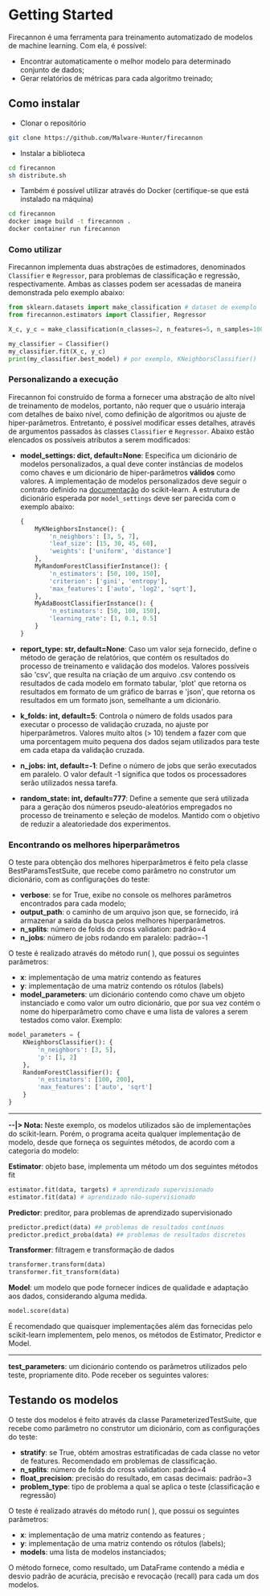 
# Getting Started
Firecannon é uma ferramenta para treinamento automatizado de modelos de machine learning. Com ela, é possível:
- Encontrar automaticamente o melhor modelo para determinado conjunto de dados;
- Gerar relatórios de métricas para cada algoritmo treinado;

## Como instalar
* Clonar o repositório
```bash
git clone https://github.com/Malware-Hunter/firecannon
```
* Instalar a biblioteca
```bash
cd firecannon
sh distribute.sh
```
* Também é possível utilizar através do Docker (certifique-se que está instalado na máquina)
```bash
cd firecannon
docker image build -t firecannon .
docker container run firecannon
```

### Como utilizar
Firecannon implementa duas abstrações de estimadores, denominados `Classifier` e `Regressor`, para problemas de classificação e regressão, respectivamente. Ambas as classes podem ser acessadas de maneira demonstrada pelo exemplo abaixo:

```python
from sklearn.datasets import make_classification # dataset de exemplo
from firecannon.estimators import Classifier, Regressor

X_c, y_c = make_classification(n_classes=2, n_features=5, n_samples=100)

my_classifier = Classifier()
my_classifier.fit(X_c, y_c)
print(my_classifier.best_model) # por exemplo, KNeighborsClassifier()
```

### Personalizando a execução
Firecannon foi construído de forma a fornecer uma abstração de alto nível de treinamento de modelos, portanto, não requer que o usuário interaja com detalhes de baixo nível, como definição de algoritmos ou ajuste de hiper-parâmetros. Entretanto, é possível modificar esses detalhes, através de argumentos passados às classes `Classifier` e `Regressor`. Abaixo estão elencados os possíveis atributos a serem modificados:

* **model_settings: dict, default=None**: Especifica um dicionário de modelos personalizados, a qual deve conter instâncias de modelos como chaves e um dicionário de hiper-parâmetros **válidos** como valores. A implementação de modelos personalizados deve seguir o contrato definido na [documentação](https://scikit-learn.org/stable/developers/develop.html) do scikit-learn. A estrutura de dicionário esperada por `model_settings` deve ser parecida com o exemplo abaixo:
	```python
	{
	    MyKNeighborsInstance(): {
			'n_neighbors': [3, 5, 7],
			'leaf_size': [15, 30, 45, 60],
			'weights': ['uniform', 'distance']
	    },
	    MyRandomForestClassifierInstance(): {
			'n_estimators': [50, 100, 150],
			'criterion': ['gini', 'entropy'],
			'max_features': ['auto', 'log2', 'sqrt'],
	    },
	    MyAdaBoostClassifierInstance(): {
			'n_estimators': [50, 100, 150],
			'learning_rate': [1, 0.1, 0.5]
	    }
	}
	```

* **report_type: str, default=None**: Caso um valor seja fornecido, define o método de geração de relatórios, que contém os resultados do processo de treinamento e validação dos modelos. Valores possíveis são 'csv', que resulta na criação de um arquivo .csv contendo os resultados de cada modelo em formato tabular, 'plot' que retorna os resultados em formato de um gráfico de barras e 'json', que retorna os resultados em um formato json, semelhante a um dicionário.

* **k_folds: int, default=5**: Controla o número de folds usados para executar o processo de validação cruzada, no ajuste por hiperparâmetros. Valores muito altos (> 10) tendem a fazer com que uma porcentagem muito pequena dos dados sejam utilizados para teste em cada etapa da validação cruzada.

* **n_jobs: int, default=-1**: Define o número de jobs que serão executados em paralelo. O valor default -1 significa que todos os processadores serão utilizados nessa tarefa.

* **random_state: int, default=777**: Define a semente que será utilizada para a geração dos números pseudo-aleatórios empregados no processo de treinamento e seleção de modelos. Mantido com o objetivo de reduzir a aleatoriedade dos experimentos.

### Encontrando os melhores hiperparâmetros
O teste para obtenção dos melhores hiperparâmetros é feito pela classe BestParamsTestSuite, que recebe como parâmetro no construtor um dicionário, com as configurações do teste:

* **verbose**: se for True, exibe no console os melhores parâmetros encontrados para cada modelo;
* **output_path**: o caminho de um arquivo json que, se fornecido, irá armazenar a saída da busca pelos melhores hiperparâmetros.
* **n_splits**: número de folds do cross validation: padrão=4
* **n_jobs**: número de jobs rodando em paralelo: padrão=-1

O teste é realizado através do método run( ), que possui os seguintes parâmetros:

* **x**: implementação de uma matriz contendo as features  
* **y**: implementação de uma matriz contendo os rótulos (labels)
* **model_parameters**:  um dicionário contendo como chave um objeto instanciado e como valor um outro dicionário, que por sua vez contém o nome do hiperparâmetro como chave e uma lista de valores a serem testados como valor. Exemplo:
```python
model_parameters = {
	KNeighborsClassifier(): {  
		'n_neighbors': [3, 5],  
		'p': [1, 2]
	},  
	RandomForestClassifier(): {  
		'n_estimators': [100, 200],  
		'max_features': ['auto', 'sqrt']
	}
}
```
---
**--|> Nota:**
Neste exemplo, os modelos utilizados são de implementações do scikit-learn. Porém, o programa aceita qualquer implementação de modelo, desde que forneça os seguintes métodos, de acordo com a categoria do modelo:

**Estimator**: objeto base, implementa um método um dos seguintes métodos fit
```python
estimator.fit(data, targets) # aprendizado supervisionado
estimator.fit(data) # aprendizado não-supervisionado
```
**Predictor**: preditor, para problemas de aprendizado supervisionado
```python
predictor.predict(data) ## problemas de resultados contínuos
predictor.predict_proba(data) ## problemas de resultados discretos
```
**Transformer**: filtragem e transformação de dados
```python
transformer.transform(data)
transformer.fit_transform(data)
```
**Model**: um modelo que pode fornecer índices de qualidade e adaptação aos dados, considerando alguma medida.
```python
model.score(data)
```
É recomendado que quaisquer implementações além das fornecidas pelo scikit-learn implementem, pelo menos, os métodos de Estimator, Predictor e Model.

---
**test_parameters**: um dicionário contendo os parâmetros utilizados pelo teste, propriamente dito. Pode receber os seguintes valores:

## Testando os modelos
O teste dos modelos é feito através da classe ParameterizedTestSuite, que recebe como parâmetro no construtor um dicionário, com as configurações do teste:
* **stratify**: se True, obtém amostras estratificadas de cada classe no vetor de features. Recomendado em problemas de classificação.
* **n_splits**: número de folds do cross validation: padrão=4
* **float_precision**: precisão do resultado, em casas decimais: padrão=3
* **problem_type**: tipo de problema a qual se aplica o teste (classificação e regressão)

O teste é realizado através do método run( ), que possui os seguintes parâmetros:
* **x**: implementação de uma matriz contendo as features ;
* **y**: implementação de uma matriz contendo os rótulos (labels);
* **models**: uma lista de modelos instanciados;

O método fornece, como resultado, um DataFrame contendo a  média e desvio padrão de acurácia, precisão e revocação (recall) para cada um dos modelos.
